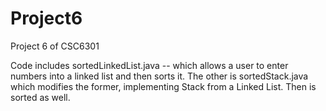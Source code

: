 # Project6
Project 6 of CSC6301

Code includes sortedLinkedList.java -- which allows a user to enter numbers into a linked list and then sorts it.
The other is sortedStack.java which modifies the former, implementing Stack from a Linked List. Then is sorted as well. 
